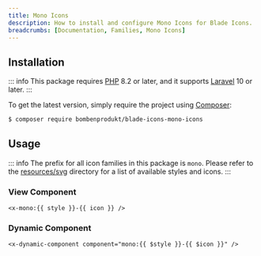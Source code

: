 ```yaml
---
title: Mono Icons
description: How to install and configure Mono Icons for Blade Icons.
breadcrumbs: [Documentation, Families, Mono Icons]
---
```


## Installation

::: info
This package requires [PHP](https://www.php.net/) 8.2 or later, and it supports [Laravel](https://laravel.com/) 10 or later.
:::

To get the latest version, simply require the project using [Composer](https://getcomposer.org/):

```bash
$ composer require bombenprodukt/blade-icons-mono-icons
```

## Usage

::: info
The prefix for all icon families in this package is `mono`. Please refer to the [resources/svg](https://github.com/faustbrian/blade-icons-mono-icons/tree/main/resources/svg) directory for a list of available styles and icons.
:::

### View Component

```blade
<x-mono:{{ style }}-{{ icon }} />
```

### Dynamic Component

```blade
<x-dynamic-component component="mono:{{ $style }}-{{ $icon }}" />
```
